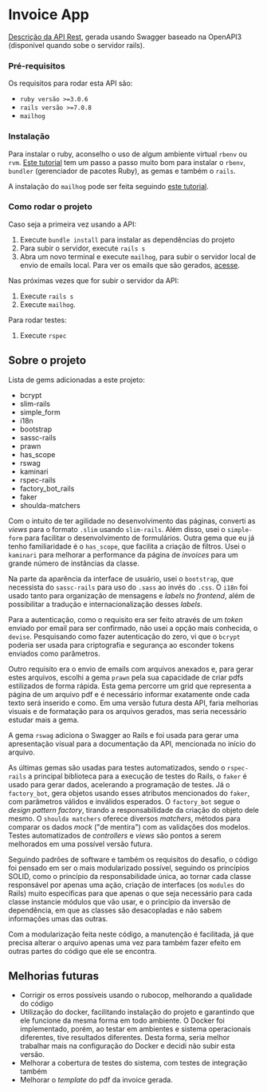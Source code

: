 # Invoice App
[Descrição da API Rest](http://localhost:3000/api-docs), gerada usando Swagger baseado na OpenAPI3 (disponível quando sobe o servidor rails).

### Pré-requisitos

Os requisitos para rodar esta API são:

- `ruby versão >=3.0.6`
- `rails versão >=7.0.8`
- `mailhog`

### Instalação

Para instalar o ruby, aconselho o uso de algum ambiente virtual `rbenv` ou `rvm`. [Este tutorial](https://www.digitalocean.com/community/tutorials/how-to-install-ruby-on-rails-with-rbenv-on-ubuntu-20-04) tem um passo a passo muito bom para instalar o `rbenv`, `bundler` (gerenciador de pacotes Ruby), as gemas e também o `rails`.

A instalação do `mailhog` pode ser feita seguindo [este tutorial](https://www.lullabot.com/articles/installing-mailhog-for-ubuntu).

### Como rodar o projeto

Caso seja a primeira vez usando a API:
1. Execute `bundle install` para instalar as dependências do projeto
2. Para subir o servidor, execute `rails s`
3. Abra um novo terminal e execute `mailhog`, para subir o servidor local de envio de emails local. Para ver os emails que são gerados, [acesse](https:localhost:8025).

Nas próximas vezes que for subir o servidor da API:
1. Execute `rails s`
2. Execute `mailhog`.
 
Para rodar testes:
1. Execute `rspec`

## Sobre o projeto

Lista de gems adicionadas a este projeto:
- bcrypt
- slim-rails
- simple_form
- i18n
- bootstrap
- sassc-rails
- prawn
- has_scope
- rswag
- kaminari
- rspec-rails
- factory_bot_rails
- faker
- shoulda-matchers

Com o intuito de ter agilidade no desenvolvimento das páginas, converti as *views* para o formato `.slim` usando `slim-rails`. Além disso, usei o `simple-form` para facilitar o desenvolvimento de formulários. Outra gema que eu já tenho familiaridade é o `has_scope`, que facilita a criação de filtros. Usei o `kaminari` para melhorar a performance da página de *invoices* para um grande número de instâncias da classe.

Na parte da aparência da interface de usuário, usei  o `bootstrap`, que necessista do `sassc-rails` para uso do `.sass` ao invés do `.css`. O `i18n` foi usado tanto para organização de mensagens e *labels* no *frontend*, além de possibilitar a tradução e internacionalização desses *labels*.

Para a autenticação, como o requisito era ser feito através de um *token* enviado por email para ser confirmado, não usei a opção mais conhecida, o `devise`. Pesquisando como fazer autenticação do zero, vi que o `bcrypt` poderia ser usada para criptografia e segurança ao esconder tokens enviados como parâmetros.

Outro requisito era o envio de emails com arquivos anexados e, para gerar estes arquivos, escolhi a gema `prawn` pela sua capacidade de criar pdfs estilizados de forma rápida. Esta gema percorre um grid que representa a página de um arquivo pdf e é necessário informar exatamente onde cada texto será inserido e como. Em uma versão futura desta API, faria melhorias visuais e de formatação para os arquivos gerados, mas seria necessário estudar mais a gema.

A gema `rswag` adiciona o Swagger ao Rails e foi usada para gerar uma apresentação visual para a documentação da API, mencionada no início do arquivo.

As últimas gemas são usadas para testes automatizados, sendo o `rspec-rails` a principal biblioteca para a execução de testes do Rails, o `faker` é usado para gerar dados, acelerando a programação de testes. Já o `factory_bot`, gera objetos usando esses atributos mencionados do `faker`, com parâmetros válidos e inválidos esperados. O `factory_bot` segue o *design pattern* *factory*, tirando a responsabilidade da criação do objeto dele mesmo. O `shoulda matchers` oferece diversos *matchers*, métodos para comparar os dados *mock* ("de mentira") com as validações dos modelos. Testes automatizados de *controllers* e *views* são pontos a serem melhorados em uma possível versão futura.

Seguindo padrões de software e também os requisitos do desafio, o código foi pensado em ser o mais modularizado possível, seguindo os princípios SOLID, como o princípio da responsabilidade única, ao tornar cada classe responsável por apenas uma ação, criação de interfaces (os `modules` do Rails) muito específicas para que apenas o que seja necessário para cada classe instancie módulos que vão usar, e o princípio da inversão de dependência, em que as classes são desacopladas e não sabem informações umas das outras.

Com a modularização feita neste código, a manutenção é facilitada, já que precisa alterar o arquivo apenas uma vez para também fazer efeito em outras partes do código que ele se encontra.

## Melhorias futuras
- Corrigir os erros possíveis usando o rubocop, melhorando a qualidade do código
- Utilização do docker, facilitando instalação do projeto e garantindo que ele funcione da mesma forma em todo ambiente. O Docker foi implementado, porém, ao testar em ambientes e sistema operacionais diferentes, tive resultados diferentes. Desta forma, seria melhor trabalhar mais na configuração do Docker e decidi não subir esta versão.
- Melhorar a cobertura de testes do sistema, com testes de integração também
- Melhorar o *template* do pdf da invoice gerada.